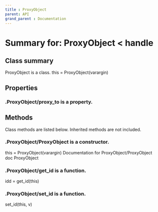 ```yaml
---
title : ProxyObject
parent: API
grand_parent : Documentation
---
```

# Summary for: **ProxyObject**  < handle

## Class summary

ProxyObject is a class.
this = ProxyObject(varargin)

## Properties

### .ProxyObject/**proxy_to** is a property.


## Methods

Class methods are listed below. Inherited methods are not included.

### .**ProxyObject**/ProxyObject is a constructor.
this = ProxyObject(varargin)
Documentation for ProxyObject/ProxyObject
doc ProxyObject

### .ProxyObject/**get_id** is a function.
idd = get_id(this)

### .ProxyObject/**set_id** is a function.
set_id(this, v)


